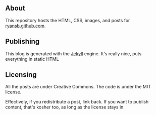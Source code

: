## About

This repository hosts the HTML, CSS, images, and posts for [ryansb.github.com](http://ryansb.github.com).

## Publishing

This blog is generated with the [Jekyll](http://github.com/mojombo/jekyll) engine. It's really nice, puts everything in static HTML

## Licensing

All the posts are under Creative Commons. The code is under the MIT license.

Effectively, if you redistribute a post, link back. If you want to publish content, that's kosher too, as long as the license stays in.
